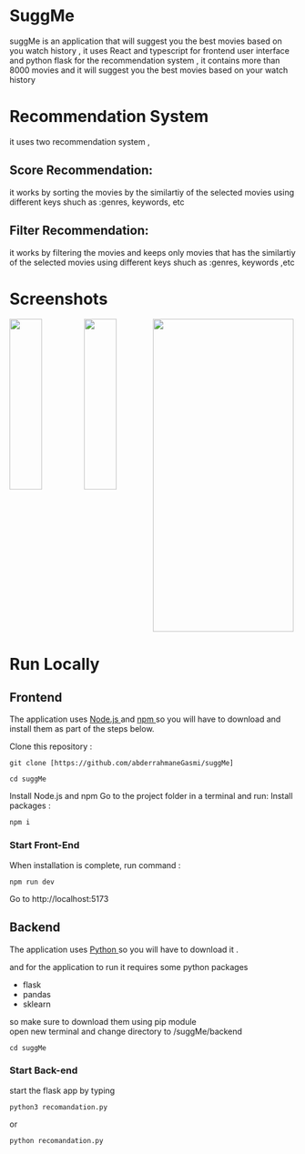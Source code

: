 # SuggMe
suggMe is an application that will suggest you the best movies based on you watch history , it uses React and typescript for frontend user interface and python flask for the recommendation system , it contains more than 8000 movies and it will suggest you the best movies based on your watch history 

# Recommendation System
it uses two recommendation system , 
## Score Recommendation: 
it works by sorting the movies by the similartiy of the selected movies using different keys shuch as :genres, keywords, etc
## Filter Recommendation: 
it works by filtering the movies and keeps only movies that has the similartiy of the selected movies using different keys shuch as :genres, keywords ,etc
# Screenshots
<div style="display:flex">
        <img width="47%" height="300px" style="margin-right:10px;" src="https://github.com/abderrahmaneGasmi/suggMe/assets/119729705/ee035dc8-6c8f-4718-9729-bfa7d1422f8c"/>
       <img width="47%" height="300px" src="https://github.com/abderrahmaneGasmi/suggMe/assets/119729705/f95678e3-2ced-4c8d-aeee-b23c7f1bcda9"/>
         <img width="98%" height="550px" src="https://github.com/abderrahmaneGasmi/suggMe/assets/119729705/6ff9d063-acec-496b-8a79-d8262184864a"/>
</div>

# Run Locally

## Frontend

The application uses <a href='https://www.nodejs.org/'>Node.js <a/> and <a href ='https://github.com/npm/npm'>npm </a> so you will have to download and install them as part of the steps below.

Clone this repository :
```
git clone [https://github.com/abderrahmaneGasmi/suggMe]
```
```
cd suggMe
```

Install Node.js and npm
Go to the project folder in a terminal and run:
Install packages :
```
npm i
```

### Start Front-End
When installation is complete, run command :
```
npm run dev
```
Go to http://localhost:5173

## Backend

The application uses <a href='https://www.python.org/downloads/'>Python <a/> so you will have to download it .

and for the application to run it requires some python packages  
<ul >
  <li >
    flask
  </li>
  <li>
    pandas
  </li>
  <li>
    sklearn
  </li>
</ul>
so make sure to download them using pip module
<br/>
open new terminal and change directory to /suggMe/backend

```
cd suggMe
```
### Start Back-end

start the flask app by typing 

```
python3 recomandation.py
```
or 
```
python recomandation.py
```

